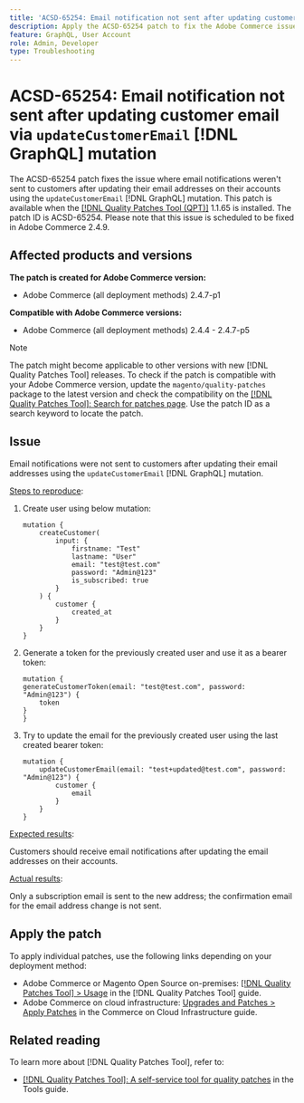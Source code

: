 ```yaml
---
title: 'ACSD-65254: Email notification not sent after updating customer email via updateCustomerEmail [!DNL GraphQL] mutation'
description: Apply the ACSD-65254 patch to fix the Adobe Commerce issue where email notifications were not sent to customers after successfully updating their email addresses on their accounts using the updateCustomerEmail [!DNL GraphQL] mutation.
feature: GraphQL, User Account
role: Admin, Developer
type: Troubleshooting
---
```


# ACSD-65254: Email notification not sent after updating customer email via `updateCustomerEmail` [!DNL GraphQL] mutation

The ACSD-65254 patch fixes the issue where email notifications weren't sent to customers after updating their email addresses on their accounts using the `updateCustomerEmail` [!DNL GraphQL] mutation. This patch is available when the [[!DNL Quality Patches Tool (QPT)]](/help/tools/quality-patches-tool/quality-patches-tool-to-self-serve-quality-patches.md) 1.1.65 is installed. The patch ID is ACSD-65254. Please note that this issue is scheduled to be fixed in Adobe Commerce 2.4.9.

## Affected products and versions

**The patch is created for Adobe Commerce version:**

* Adobe Commerce (all deployment methods) 2.4.7-p1

**Compatible with Adobe Commerce versions:**

* Adobe Commerce (all deployment methods) 2.4.4 - 2.4.7-p5

>[!NOTE]
>
>The patch might become applicable to other versions with new [!DNL Quality Patches Tool] releases. To check if the patch is compatible with your Adobe Commerce version, update the `magento/quality-patches` package to the latest version and check the compatibility on the [[!DNL Quality Patches Tool]: Search for patches page](https://experienceleague.adobe.com/tools/commerce-quality-patches/index.html). Use the patch ID as a search keyword to locate the patch.

## Issue

Email notifications were not sent to customers after updating their email addresses using the `updateCustomerEmail` [!DNL GraphQL] mutation.

<u>Steps to reproduce</u>:

1. Create user using below mutation:

	```
	mutation {
		createCustomer(
			input: {
				firstname: "Test"
				lastname: "User"
				email: "test@test.com"
				password: "Admin@123"
				is_subscribed: true
			}
		) {
			customer {
				created_at
			}
		}
	}
	```

1. Generate a token for the previously created user and use it as a bearer token:

	```
	mutation {
	generateCustomerToken(email: "test@test.com", password: "Admin@123") {
		token
	}
	}
	```

1. Try to update the email for the previously created user using the last created bearer token:

	```
	mutation {
		updateCustomerEmail(email: "test+updated@test.com", password: "Admin@123") {
			customer {
				email
			}
		}
	}
    ```

<u>Expected results</u>:

Customers should receive email notifications after updating the email addresses on their accounts.

<u>Actual results</u>:

Only a subscription email is sent to the new address; the confirmation email for the email address change is not sent.

## Apply the patch

To apply individual patches, use the following links depending on your deployment method:

* Adobe Commerce or Magento Open Source on-premises: [[!DNL Quality Patches Tool] > Usage](/help/tools/quality-patches-tool/usage.md) in the [!DNL Quality Patches Tool] guide.
* Adobe Commerce on cloud infrastructure: [Upgrades and Patches > Apply Patches](https://experienceleague.adobe.com/docs/commerce-cloud-service/user-guide/develop/upgrade/apply-patches.html) in the Commerce on Cloud Infrastructure guide.

## Related reading

To learn more about [!DNL Quality Patches Tool], refer to:

* [[!DNL Quality Patches Tool]: A self-service tool for quality patches](/help/tools/quality-patches-tool/quality-patches-tool-to-self-serve-quality-patches.md) in the Tools guide.
